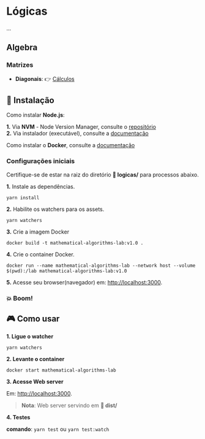 # Lógicas

...

## Algebra

### Matrizes

*  __Diagonais__: :point_right: [Cálculos](src/js/diagonals)
## :electric_plug: Instalação

Como instalar **Node.js**:   

__1.__ Via **NVM** - Node Version Manager, consulte o [repositório](https://github.com/nvm-sh/nvm)   
__2.__ Via instalador (executável), consulte a [documentação](https://nodejs.org/en/download)
 
Como instalar o **Docker**, consulte a [documentação](https://docs.docker.com/get-docker)

### Configurações iniciais

Certifique-se de estar na raiz do diretório **:open_file_folder: logicas/** para processos abaixo.

__1.__ Instale as dependências.

```yarn install```

__2.__ Habilite os watchers para os assets.

```yarn watchers```

__3.__ Crie a imagem Docker

```docker build -t mathematical-algorithms-lab:v1.0 .```

__4.__ Crie o container Docker.

```docker run --name mathematical-algorithms-lab --network host --volume $(pwd):/lab mathematical-algorithms-lab:v1.0```

__5.__ Acesse seu browser(navegador) em: [http://localhost:3000](http://localhost:3000).

### :boom: Boom!
## :video_game: Como usar

__1. Ligue o watcher__

```yarn watchers```

__2. Levante o container__

```docker start mathematical-algorithms-lab```

__3. Acesse Web server__

Em: [http://localhost:3000](http://localhost:3000).

> __Nota__: Web server servindo em **:open_file_folder: dist/**

__4. Testes__

__comando__: ```yarn test``` ou ```yarn test:watch```